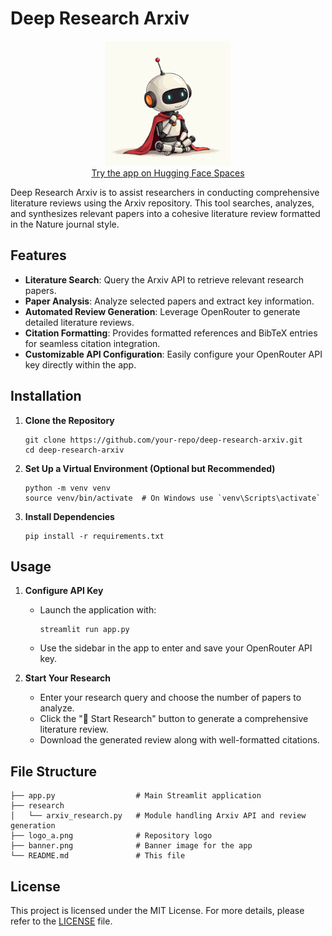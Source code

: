 # Deep Research Arxiv

<p align="center">
    <img src="logo_a.png" width="200" alt="Open DeepResearch Logo">
    <br>
    <a href="https://huggingface.co/spaces/AlignAI/Open-Deep-Research">Try the app on Hugging Face Spaces</a>
</p>

Deep Research Arxiv is to assist researchers in conducting comprehensive literature reviews using the Arxiv repository. This tool searches, analyzes, and synthesizes relevant papers into a cohesive literature review formatted in the Nature journal style.

## Features
- **Literature Search**: Query the Arxiv API to retrieve relevant research papers.
- **Paper Analysis**: Analyze selected papers and extract key information.
- **Automated Review Generation**: Leverage OpenRouter to generate detailed literature reviews.
- **Citation Formatting**: Provides formatted references and BibTeX entries for seamless citation integration.
- **Customizable API Configuration**: Easily configure your OpenRouter API key directly within the app.

## Installation

1. **Clone the Repository**
    ```
    git clone https://github.com/your-repo/deep-research-arxiv.git
    cd deep-research-arxiv
    ```

2. **Set Up a Virtual Environment (Optional but Recommended)**
    ```
    python -m venv venv
    source venv/bin/activate  # On Windows use `venv\Scripts\activate`
    ```

3. **Install Dependencies**
    ```
    pip install -r requirements.txt
    ```

## Usage

1. **Configure API Key**
    - Launch the application with:
      ```
      streamlit run app.py
      ```
    - Use the sidebar in the app to enter and save your OpenRouter API key.

2. **Start Your Research**
    - Enter your research query and choose the number of papers to analyze.
    - Click the "🚀 Start Research" button to generate a comprehensive literature review.
    - Download the generated review along with well-formatted citations.

## File Structure
```
├── app.py                  # Main Streamlit application
├── research
│   └── arxiv_research.py   # Module handling Arxiv API and review generation
├── logo_a.png              # Repository logo
├── banner.png              # Banner image for the app
└── README.md               # This file
```


## License

This project is licensed under the MIT License. For more details, please refer to the [LICENSE](LICENSE) file.

